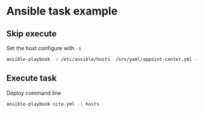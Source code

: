 # Ansible task example

## Skip execute

Set the host configure with `-i`
 
```bash
ansible-playbook -i /etc/ansible/hosts  /srv/yaml/appoint-center.yml --step --start-at-task='start jacoco'
```

## Execute task

Deploy command line

```sh
ansible-playbook site.yml -i hosts
```
